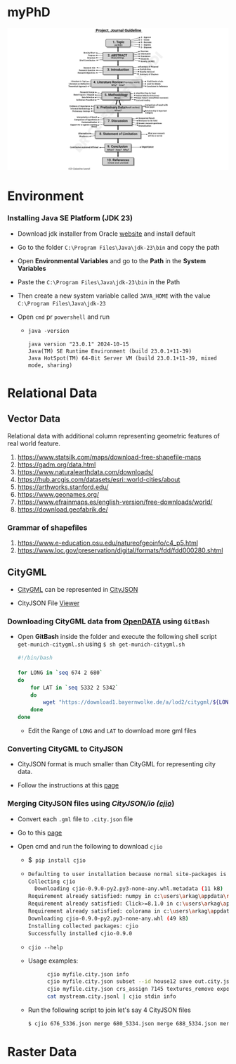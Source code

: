 # myPhD

[<img src="./research.png">](https://www.wsnmagazine.com/secrets-for-research-excellence/)

# Environment

### Installing Java SE Platform (JDK 23)

- Download jdk installer from Oracle [website](https://www.oracle.com/in/java/technologies/downloads/) and install default
- Go to the folder `C:\Program Files\Java\jdk-23\bin` and copy the path
- Open **Environmental Variables** and go to the **Path** in the **System Variables**
- Paste the `C:\Program Files\Java\jdk-23\bin` in the Path
- Then create a new system variable called `JAVA_HOME` with the value `C:\Program Files\Java\jdk-23`

- Open `cmd` pr `powershell` and run

  - `java -version`

    ```shell
    java version "23.0.1" 2024-10-15
    Java(TM) SE Runtime Environment (build 23.0.1+11-39)
    Java HotSpot(TM) 64-Bit Server VM (build 23.0.1+11-39, mixed mode, sharing)
    ```

# Relational Data

## Vector Data

Relational data with additional column representing geometric features of real world feature.

1. https://www.statsilk.com/maps/download-free-shapefile-maps
2. https://gadm.org/data.html
3. https://www.naturalearthdata.com/downloads/
4. https://hub.arcgis.com/datasets/esri::world-cities/about
5. https://arthworks.stanford.edu/
6. https://www.geonames.org/
7. https://www.efrainmaps.es/english-version/free-downloads/world/
8. https://download.geofabrik.de/

### Grammar of shapefiles

1. https://www.e-education.psu.edu/natureofgeoinfo/c4_p5.html
2. https://www.loc.gov/preservation/digital/formats/fdd/fdd000280.shtml

## CityGML

- [CityGML](https://www.cityjson.org/) can be represented in [CityJSON](https://www.cityjson.org/)

- CityJSON File [Viewer](https://ninja.cityjson.org/)

### Downloading CityGML data from [OpenDATA](https://geodaten.bayern.de/opengeodata/OpenDataDetail.html?pn=lod2) using `GitBash`

- Open **GitBash** inside the folder and execute the following shell script `get-munich-citygml.sh` using `$ sh get-munich-citygml.sh`

  ```sh
  #!/bin/bash

  for LONG in `seq 674 2 680`
  do
      for LAT in `seq 5332 2 5342`
      do
          wget "https://download1.bayernwolke.de/a/lod2/citygml/${LONG}_${LAT}.gml"
      done
  done
  ```

  - Edit the Range of `LONG` and `LAT` to download more gml files

### Converting CityGML to CityJSON

- CityJSON format is much smaller than CityGML for representing city data.

- Follow the instructions at this [page](https://www.cityjson.org/tutorials/conversion/#conversion-citygml---cityjson)

### Merging CityJSON files using _CityJSON/io ([cjio](https://github.com/cityjson/cjio?tab=readme-ov-file)_)

- Convert each `.gml` file to `.city.json` file
- Go to this [page](https://cjio.readthedocs.io/en/latest/includeme.html)
- Open cmd and run the following to download `cjio`

  - $` pip install cjio`

  - ```sh
    Defaulting to user installation because normal site-packages is not writeable
    Collecting cjio
      Downloading cjio-0.9.0-py2.py3-none-any.whl.metadata (11 kB)
    Requirement already satisfied: numpy in c:\users\arkag\appdata\roaming\python\python310\site-packages (from cjio) (1.23.4)
    Requirement already satisfied: Click>=8.1.0 in c:\users\arkag\appdata\roaming\python\python310\site-packages (from cjio) (8.1.7)
    Requirement already satisfied: colorama in c:\users\arkag\appdata\roaming\python\python310\site-packages (from Click>=8.1.0->cjio) (0.4.6)
    Downloading cjio-0.9.0-py2.py3-none-any.whl (49 kB)
    Installing collected packages: cjio
    Successfully installed cjio-0.9.0
    ```

  - `cjio --help`

  - Usage examples:

    ```sh
          cjio myfile.city.json info
          cjio myfile.city.json subset --id house12 save out.city.json
          cjio myfile.city.json crs_assign 7145 textures_remove export --format obj output.obj
          cat mystream.city.jsonl | cjio stdin info
    ```

  - Run the following script to join let's say 4 CityJSON files

    ```sh
    $ cjio 676_5336.json merge 680_5334.json merge 688_5334.json merge 688_5336.json save out.city.json
    ```

# Raster Data
